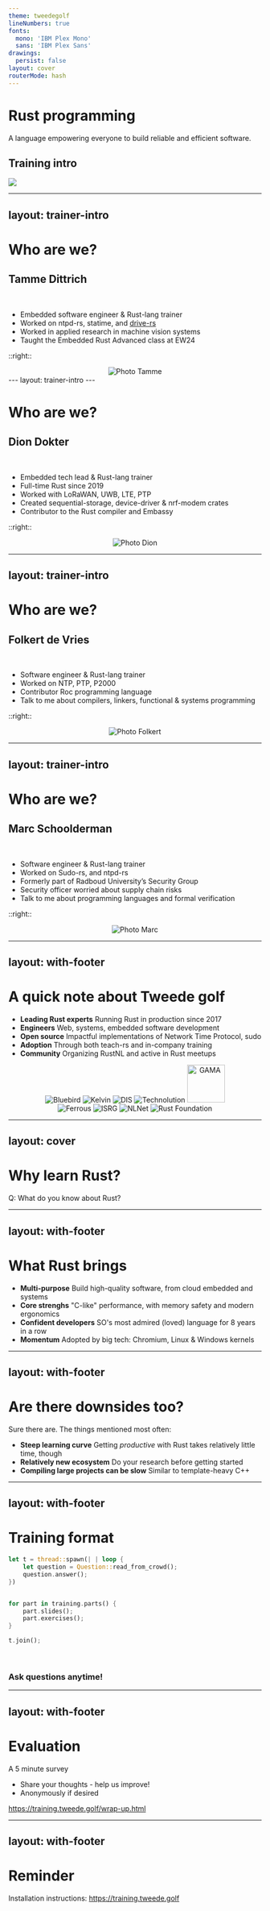 ```yaml
---
theme: tweedegolf
lineNumbers: true
fonts:
  mono: 'IBM Plex Mono'
  sans: 'IBM Plex Sans'
drawings:
  persist: false
layout: cover
routerMode: hash
---
```


# Rust programming

A language empowering everyone
to build reliable and efficient software.

## Training intro

<img src="https://raw.githubusercontent.com/tweedegolf/slidev-theme-tweedegolf/1bc81d09e326fcecb531108a5a3bcd9e1856dd84/images/shield-large.png" class=bg-image>

---
layout: trainer-intro
---

# Who are we?
 
## Tamme Dittrich
<br/>

- Embedded software engineer & Rust-lang trainer
- Worked on ntpd-rs, statime, and [drive-rs](https://github.com/tweedegolf/drive-rs)
- Worked in applied research in machine vision systems
- Taught the Embedded Rust Advanced class at EW24

::right::
<center>
  <img class="face" src="https://tweedegolf.nl/images/tamme400x400.jpg" alt="Photo Tamme"/>
</center>
---
layout: trainer-intro
---

# Who are we?

## Dion Dokter

<br/>

- Embedded tech lead & Rust-lang trainer
- Full-time Rust since 2019
- Worked with LoRaWAN, UWB, LTE, PTP
- Created sequential-storage, device-driver & nrf-modem crates
- Contributor to the Rust compiler and Embassy

::right::
<center>
  <img class="face" src="https://tweedegolf.nl/images/dion.jpg" alt="Photo Dion"/>
</center>

---
layout: trainer-intro
---

# Who are we?

## Folkert de Vries

<br/>

- Software engineer & Rust-lang trainer
- Worked on NTP, PTP, P2000
- Contributor Roc programming language
- Talk to me about compilers, linkers, functional & systems programming

::right::
<center>
  <img class="face" src="https://tweedegolf.nl/images/folkert.jpg" alt="Photo Folkert"/>
</center>

---
layout: trainer-intro
---

# Who are we?

## Marc Schoolderman

<br/>

- Software engineer & Rust-lang trainer
- Worked on Sudo-rs, and ntpd-rs
- Formerly part of Radboud University’s Security Group
- Security officer worried about supply chain risks
- Talk to me about programming languages and formal verification

::right::
<center>
  <img class="face" src="https://tweedegolf.nl/images/marcvoortgwebsite.jpg" alt="Photo Marc"/>
</center>

---
layout: with-footer
---

# A quick note about Tweede golf

- **Leading Rust experts** Running Rust in production since 2017
- **Engineers** Web, systems, embedded software development
- **Open source** Impactful implementations of Network Time Protocol, sudo
- **Adoption** Through both teach-rs and in-company training
- **Community** Organizing RustNL and active in Rust meetups

<p></p>

<center>
  <img class="logo"       src="https://tweedegolf.nl/images/client-bluebird-v2.png" alt="Bluebird">
  <img class="logo-smaller" src="https://tweedegolf.nl/images/kelvin-logo.png" alt="Kelvin">
  <img class="logo-small" src="https://tweedegolf.nl/images/client-dutch-iot.jpg" alt="DIS">
  <img class="logo-small" src="https://tweedegolf.nl/images/client-technolution.png" alt="Technolution">
  <img class="logo-smaller" style="width: 75px" src="https://tweedegolf.nl/images/gama-logo2.png" alt="GAMA">
  <br>
  <img class="logo-small" src="https://tweedegolf.nl/assets/client-ferrous-BiR_kvPj.png" alt="Ferrous">
  <img class="logo-small" src="https://tweedegolf.nl/images/client-isrg.jpg" alt="ISRG">
  <img class="logo-small" src="https://tweedegolf.nl/assets/client-nlnetlabs-CCcsDspS.png" alt="NLNet">
  <img class="logo-small" src="https://tweedegolf.nl/assets/client-rustfoundation-Chh3nH12.png" alt="Rust Foundation">
</center>

---
layout: cover
---

# Why learn Rust?

Q: What do you know about Rust?

---
layout: with-footer
---

# What Rust brings

- **Multi-purpose** Build high-quality software, from cloud embedded and systems
- **Core strenghs** "C-like" performance, with memory safety and modern ergonomics
- **Confident developers** SO's most admired (loved) language for 8 years in a row
- **Momentum** Adopted by big tech: Chromium, Linux & Windows kernels

---
layout: with-footer
---

# Are there downsides too?

Sure there are. The things mentioned most often:

- **Steep learning curve** Getting *productive* with Rust takes relatively little time, though
- **Relatively new ecosystem** Do your research before getting started
- **Compiling large projects can be slow** Similar to template-heavy C++

---
layout: with-footer
---

# Training format

```rust
let t = thread::spawn(| | loop {
    let question = Question::read_from_crowd();
    question.answer();
})


for part in training.parts() {
    part.slides();
    part.exercises();
}

t.join();

```

<br/>

### Ask questions anytime!

---
layout: with-footer
---

# Evaluation

A 5 minute survey

- Share your thoughts - help us improve!
- Anonymously if desired

<https://training.tweede.golf/wrap-up.html>

---
layout: with-footer
---

# Reminder

Installation instructions: <https://training.tweede.golf>


